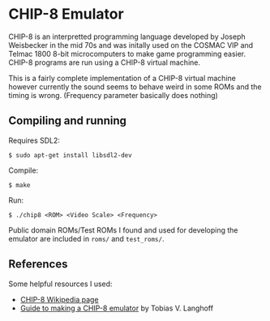 # CHIP-8 Emulator
CHIP-8 is an interpretted programming language developed by Joseph Weisbecker in the mid 70s and was initally used on the COSMAC VIP and Telmac 1800 8-bit microcomputers to make game programming easier. CHIP-8 programs are run using a CHIP-8 virtual machine.

This is a fairly complete implementation of a CHIP-8 virtual machine however currently the sound seems to behave weird in some ROMs and the timing is wrong. (Frequency parameter basically does nothing)
## Compiling and running
Requires SDL2:
```
$ sudo apt-get install libsdl2-dev
```
Compile:
```
$ make
```
Run:
```
$ ./chip8 <ROM> <Video Scale> <Frequency>
```
Public domain ROMs/Test ROMs I found and used for developing the emulator are included in `roms/` and `test_roms/`.
## References
Some helpful resources I used:

- [CHIP-8 Wikipedia page](https://en.wikipedia.org/wiki/CHIP-8)
- [Guide to making a CHIP-8 emulator](https://tobiasvl.github.io/blog/write-a-chip-8-emulator/) by Tobias V. Langhoff
